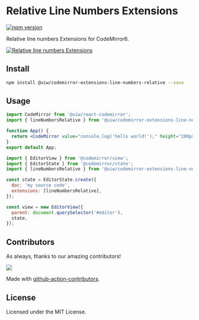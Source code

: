 <!--rehype:ignore:start-->

# Relative Line Numbers Extensions

<!--rehype:ignore:end-->

[![npm version](https://img.shields.io/npm/v/@uiw/codemirror-extensions-line-numbers-relative.svg)](https://www.npmjs.com/package/@uiw/codemirror-extensions-line-numbers-relative)

Relative line numbers Extensions for CodeMirror6.

[![Relative line numbers Extensions](https://user-images.githubusercontent.com/1680273/178179301-bbb70117-8d16-453e-b723-12efc132a3d1.png)](https://uiwjs.github.io/react-codemirror/#/extensions/line-numbers-relative)

## Install

```bash
npm install @uiw/codemirror-extensions-line-numbers-relative --save
```

## Usage

```jsx
import CodeMirror from '@uiw/react-codemirror';
import { lineNumbersRelative } from '@uiw/codemirror-extensions-line-numbers-relative';

function App() {
  return <CodeMirror value="console.log('hello world!');" height="200px" extensions={[lineNumbersRelative]} />;
}
export default App;
```

```js
import { EditorView } from '@codemirror/view';
import { EditorState } from '@codemirror/state';
import { lineNumbersRelative } from '@uiw/codemirror-extensions-line-numbers-relative';

const state = EditorState.create({
  doc: 'my source code',
  extensions: [lineNumbersRelative],
});

const view = new EditorView({
  parent: document.querySelector('#editor'),
  state,
});
```

## Contributors

As always, thanks to our amazing contributors!

<a href="https://github.com/uiwjs/react-codemirror/graphs/contributors">
  <img src="https://uiwjs.github.io/react-codemirror/CONTRIBUTORS.svg" />
</a>

Made with [github-action-contributors](https://github.com/jaywcjlove/github-action-contributors).

## License

Licensed under the MIT License.
